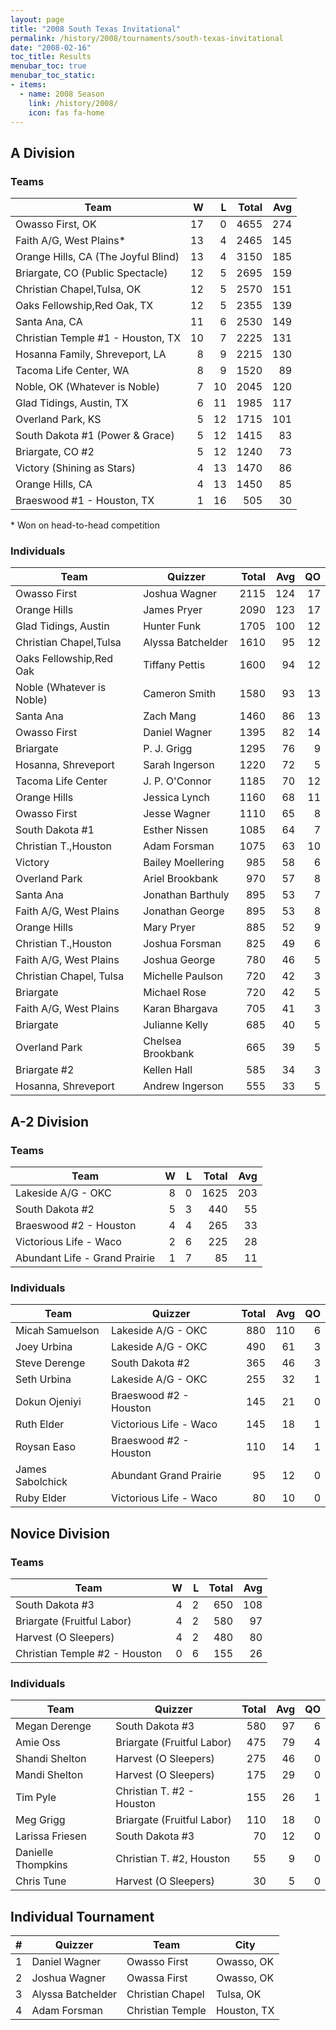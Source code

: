 ```yaml
---
layout: page
title: "2008 South Texas Invitational"
permalink: /history/2008/tournaments/south-texas-invitational
date: "2008-02-16"
toc_title: Results
menubar_toc: true
menubar_toc_static:
- items:
  - name: 2008 Season
    link: /history/2008/
    icon: fas fa-home
---
```


## A Division

### Teams

| Team                                |    W |    L | Total |  Avg |
| ----------------------------------- | ---: | ---: | ----: | ---: |
| Owasso First, OK                    |   17 |    0 |  4655 |  274 |
| Faith A/G, West Plains*             |   13 |    4 |  2465 |  145 |
| Orange Hills, CA (The Joyful Blind) |   13 |    4 |  3150 |  185 |
| Briargate, CO (Public Spectacle)    |   12 |    5 |  2695 |  159 |
| Christian Chapel,Tulsa, OK          |   12 |    5 |  2570 |  151 |
| Oaks Fellowship,Red Oak, TX         |   12 |    5 |  2355 |  139 |
| Santa Ana, CA                       |   11 |    6 |  2530 |  149 |
| Christian Temple #1 - Houston, TX   |   10 |    7 |  2225 |  131 |
| Hosanna Family, Shreveport, LA      |    8 |    9 |  2215 |  130 |
| Tacoma Life Center, WA              |    8 |    9 |  1520 |   89 |
| Noble, OK (Whatever is Noble)       |    7 |   10 |  2045 |  120 |
| Glad Tidings, Austin, TX            |    6 |   11 |  1985 |  117 |
| Overland Park, KS                   |    5 |   12 |  1715 |  101 |
| South Dakota #1 (Power & Grace)     |    5 |   12 |  1415 |   83 |
| Briargate, CO #2                    |    5 |   12 |  1240 |   73 |
| Victory (Shining as Stars)          |    4 |   13 |  1470 |   86 |
| Orange Hills, CA                    |    4 |   13 |  1450 |   85 |
| Braeswood #1 - Houston, TX          |    1 |   16 |   505 |   30 |

\* Won on head-to-head competition

### Individuals

| Team                      | Quizzer           | Total |  Avg |   QO |
| ------------------------- | ----------------- | ----: | ---: | ---: |
| Owasso First              | Joshua Wagner     |  2115 |  124 |   17 |
| Orange Hills              | James Pryer       |  2090 |  123 |   17 |
| Glad Tidings, Austin      | Hunter Funk       |  1705 |  100 |   12 |
| Christian Chapel,Tulsa    | Alyssa Batchelder |  1610 |   95 |   12 |
| Oaks Fellowship,Red Oak   | Tiffany Pettis    |  1600 |   94 |   12 |
| Noble (Whatever is Noble) | Cameron Smith     |  1580 |   93 |   13 |
| Santa Ana                 | Zach Mang         |  1460 |   86 |   13 |
| Owasso First              | Daniel Wagner     |  1395 |   82 |   14 |
| Briargate                 | P. J. Grigg       |  1295 |   76 |    9 |
| Hosanna, Shreveport       | Sarah Ingerson    |  1220 |   72 |    5 |
| Tacoma Life Center        | J. P. O'Connor    |  1185 |   70 |   12 |
| Orange Hills              | Jessica Lynch     |  1160 |   68 |   11 |
| Owasso First              | Jesse Wagner      |  1110 |   65 |    8 |
| South Dakota #1           | Esther Nissen     |  1085 |   64 |    7 |
| Christian T.,Houston      | Adam Forsman      |  1075 |   63 |   10 |
| Victory                   | Bailey Moellering |   985 |   58 |    6 |
| Overland Park             | Ariel Brookbank   |   970 |   57 |    8 |
| Santa Ana                 | Jonathan Barthuly |   895 |   53 |    7 |
| Faith A/G, West Plains    | Jonathan George   |   895 |   53 |    8 |
| Orange Hills              | Mary Pryer        |   885 |   52 |    9 |
| Christian T.,Houston      | Joshua Forsman    |   825 |   49 |    6 |
| Faith A/G, West Plains    | Joshua George     |   780 |   46 |    5 |
| Christian Chapel, Tulsa   | Michelle Paulson  |   720 |   42 |    3 |
| Briargate                 | Michael Rose      |   720 |   42 |    5 |
| Faith A/G, West Plains    | Karan Bhargava    |   705 |   41 |    3 |
| Briargate                 | Julianne Kelly    |   685 |   40 |    5 |
| Overland Park             | Chelsea Brookbank |   665 |   39 |    5 |
| Briargate #2              | Kellen Hall       |   585 |   34 |    3 |
| Hosanna, Shreveport       | Andrew Ingerson   |   555 |   33 |    5 |

## A-2 Division

### Teams

| Team                          |    W |    L | Total |  Avg |
| ----------------------------- | ---: | ---: | ----: | ---: |
| Lakeside A/G - OKC            |    8 |    0 |  1625 |  203 |
| South Dakota #2               |    5 |    3 |   440 |   55 |
| Braeswood #2 - Houston        |    4 |    4 |   265 |   33 |
| Victorious Life - Waco        |    2 |    6 |   225 |   28 |
| Abundant Life - Grand Prairie |    1 |    7 |    85 |   11 |

### Individuals

| Team             | Quizzer                | Total |  Avg |   QO |
| ---------------- | ---------------------- | ----: | ---: | ---: |
| Micah Samuelson  | Lakeside A/G - OKC     |   880 |  110 |    6 |
| Joey Urbina      | Lakeside A/G - OKC     |   490 |   61 |    3 |
| Steve Derenge    | South Dakota #2        |   365 |   46 |    3 |
| Seth Urbina      | Lakeside A/G - OKC     |   255 |   32 |    1 |
| Dokun Ojeniyi    | Braeswood #2 - Houston |   145 |   21 |    0 |
| Ruth Elder       | Victorious Life - Waco |   145 |   18 |    1 |
| Roysan Easo      | Braeswood #2 - Houston |   110 |   14 |    1 |
| James Sabolchick | Abundant Grand Prairie |    95 |   12 |    0 |
| Ruby Elder       | Victorious Life - Waco |    80 |   10 |    0 |

## Novice Division

### Teams

| Team                          |    W |    L | Total |  Avg |
| ----------------------------- | ---: | ---: | ----: | ---: |
| South Dakota #3               |    4 |    2 |   650 |  108 |
| Briargate (Fruitful Labor)    |    4 |    2 |   580 |   97 |
| Harvest (O Sleepers)          |    4 |    2 |   480 |   80 |
| Christian Temple #2 - Houston |    0 |    6 |   155 |   26 |

### Individuals

| Team               | Quizzer                    | Total |  Avg |   QO |
| ------------------ | -------------------------- | ----: | ---: | ---: |
| Megan Derenge      | South Dakota #3            |   580 |   97 |    6 |
| Amie Oss           | Briargate (Fruitful Labor) |   475 |   79 |    4 |
| Shandi Shelton     | Harvest (O Sleepers)       |   275 |   46 |    0 |
| Mandi Shelton      | Harvest (O Sleepers)       |   175 |   29 |    0 |
| Tim Pyle           | Christian T. #2 - Houston  |   155 |   26 |    1 |
| Meg Grigg          | Briargate (Fruitful Labor) |   110 |   18 |    0 |
| Larissa Friesen    | South Dakota #3            |    70 |   12 |    0 |
| Danielle Thompkins | Christian T. #2, Houston   |    55 |    9 |    0 |
| Chris Tune         | Harvest (O Sleepers)       |    30 |    5 |    0 |

## Individual Tournament

|    # | Quizzer           | Team             | City        |
| ---: | ----------------- | ---------------- | ----------- |
|    1 | Daniel Wagner     | Owasso First     | Owasso, OK  |
|    2 | Joshua Wagner     | Owassa First     | Owasso, OK  |
|    3 | Alyssa Batchelder | Christian Chapel | Tulsa, OK   |
|    4 | Adam Forsman      | Christian Temple | Houston, TX |

